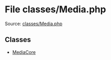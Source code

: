 File classes/Media.php
=========

Source: [classes/Media.php](https://github.com/PrestaShop/PrestaShop/blob/1.6.0.4/classes/Media.php)


Classes
-------

* [MediaCore](class.MediaCore.md)

